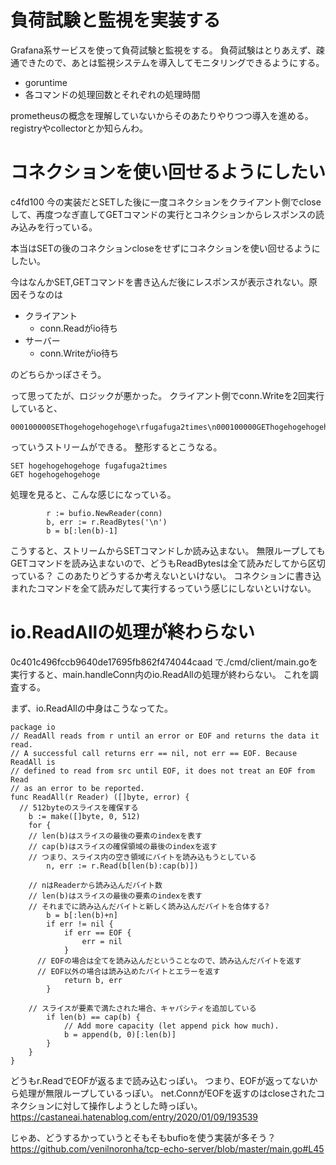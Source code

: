 # 負荷試験と監視を実装する
Grafana系サービスを使って負荷試験と監視をする。
負荷試験はとりあえず、疎通できたので、あとは監視システムを導入してモニタリングできるようにする。
- goruntime
- 各コマンドの処理回数とそれぞれの処理時間

prometheusの概念を理解していないからそのあたりやりつつ導入を進める。
registryやcollectorとか知らんわ。

# コネクションを使い回せるようにしたい
c4fd100
今の実装だとSETした後に一度コネクションをクライアント側でcloseして、再度つなぎ直してGETコマンドの実行とコネクションからレスポンスの読み込みを行っている。

本当はSETの後のコネクションcloseをせずにコネクションを使い回せるようにしたい。

今はなんかSET,GETコマンドを書き込んだ後にレスポンスが表示されない。原因そうなのは
- クライアント
  - conn.Readがio待ち
- サーバー
  - conn.Writeがio待ち

のどちらかっぽさそう。

って思ってたが、ロジックが悪かった。
クライアント側でconn.Writeを2回実行していると、
```
000100000SEThogehogehogehoge\rfugafuga2times\n000100000GEThogehogehogehoge\n
```
っていうストリームができる。
整形するとこうなる。
```
SET hogehogehogehoge fugafuga2times
GET hogehogehogehoge
```

処理を見ると、こんな感じになっている。
```golang
		r := bufio.NewReader(conn)
		b, err := r.ReadBytes('\n')
		b = b[:len(b)-1]
```
こうすると、ストリームからSETコマンドしか読み込まない。
無限ループしてもGETコマンドを読み込まないので、どうもReadBytesは全て読みだしてから区切っている？
このあたりどうするか考えないといけない。
コネクションに書き込まれたコマンドを全て読みだして実行するっていう感じにしないといけない。

# io.ReadAllの処理が終わらない
0c401c496fccb9640de17695fb862f474044caad で./cmd/client/main.goを実行すると、main.handleConn内のio.ReadAllの処理が終わらない。
これを調査する。

まず、io.ReadAllの中身はこうなってた。
```golang
package io
// ReadAll reads from r until an error or EOF and returns the data it read.
// A successful call returns err == nil, not err == EOF. Because ReadAll is
// defined to read from src until EOF, it does not treat an EOF from Read
// as an error to be reported.
func ReadAll(r Reader) ([]byte, error) {
  // 512byteのスライスを確保する
	b := make([]byte, 0, 512)
	for {
    // len(b)はスライスの最後の要素のindexを表す
    // cap(b)はスライスの確保領域の最後のindexを返す
    // つまり、スライス内の空き領域にバイトを読み込もうとしている
		n, err := r.Read(b[len(b):cap(b)])

    // nはReaderから読み込んだバイト数
    // len(b)はスライスの最後の要素のindexを表す
    // それまでに読み込んだバイトと新しく読み込んだバイトを合体する?
		b = b[:len(b)+n]
		if err != nil {
			if err == EOF {
				err = nil
			}
      // EOFの場合は全てを読み込んだということなので、読み込んだバイトを返す
      // EOF以外の場合は読み込めたバイトとエラーを返す
			return b, err
		}

    // スライスが要素で満たされた場合、キャパシティを追加している
		if len(b) == cap(b) {
			// Add more capacity (let append pick how much).
			b = append(b, 0)[:len(b)]
		}
	}
}
```

どうもr.ReadでEOFが返るまで読み込むっぽい。
つまり、EOFが返ってないから処理が無限ループしているっぽい。
net.ConnがEOFを返すのはcloseされたコネクションに対して操作しようとした時っぽい。
https://castaneai.hatenablog.com/entry/2020/01/09/193539

じゃあ、どうするかっていうとそもそもbufioを使う実装が多そう？
https://github.com/venilnoronha/tcp-echo-server/blob/master/main.go#L45
